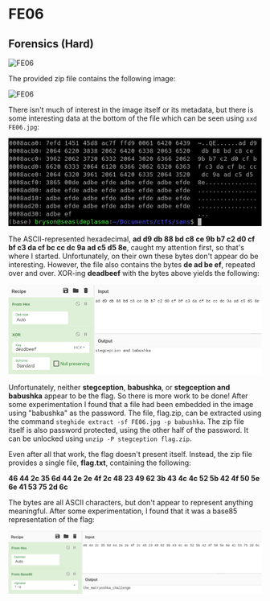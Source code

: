 # FE06
## Forensics (Hard)

![FE06](FE06.png)

The provided zip file contains the following image:

![FE06](FE06.jpg)

There isn't much of interest in the image itself or its metadata, but there is some interesting data at the bottom of the file which can be seen using `xxd FE06.jpg`:

![Hexdump of FE06](FE06-hexdump.jpg)

The ASCII-represented hexadecimal, **ad d9 db 88 bd c8 ce 9b b7 c2 d0 cf bf c3 da cf bc cc dc 9a ad c5 d5 8e**, caught my attention first, so that's where I started. Unfortunately, on their own these bytes don't appear do be interesting. However, the file also contains the bytes **de ad be ef**, repeated over and over. XOR-ing **deadbeef** with the bytes above yields the following:

![XOR of the above bytes](FE06-XOR.png)

Unfortunately, neither **stegception**, **babushka**, or **stegception and babushka** appear to be the flag. So there is more work to be done! After some experimentation I found that a file had been embedded in the image using "babushka" as the password. The file, flag.zip, can be extracted using the command `steghide extract -sf FE06.jpg -p babushka`. The zip file itself is also password protected, using the other half of the password. It can be unlocked using `unzip -P stegception flag.zip`.

Even after all that work, the flag doesn't present itself. Instead, the zip file provides a single file, **flag.txt**, containing the following:

**46 44 2c 35 6d 44 2e 2e 4f 2c 48 23 49 62 3b 43 4c 4c 52 5b 42 4f 50 5e 6e 41 53 75 2d 6c**

The bytes are all ASCII characters, but don't appear to represent anything meaningful. After some experimentation, I found that it was a base85 representation of the flag:

![XOR of the above bytes](FE06-base85.png)

